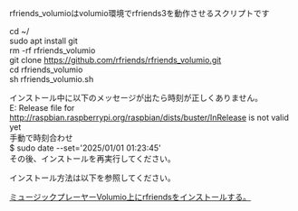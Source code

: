 rfriends_volumioはvolumio環境でrfriends3を動作させるスクリプトです  
  
cd ~/  
sudo apt install git  
rm -rf rfriends_volumio  
git clone https://github.com/rfriends/rfriends_volumio.git  
cd rfriends_volumio  
sh rfriends_volumio.sh  

インストール中に以下のメッセージが出たら時刻が正しくありません。  
E: Release file for http://raspbian.raspberrypi.org/raspbian/dists/buster/InRelease is not valid yet  
手動で時刻合わせ  
$ sudo date --set='2025/01/01 01:23:45'  
その後、インストールを再実行してください。  
  
インストール方法は以下を参照してください。  
  
[ミュージックプレーヤーVolumio上にrfriendsをインストールする。](https://github.com/rfriends/rfriends_volumio/wiki)
